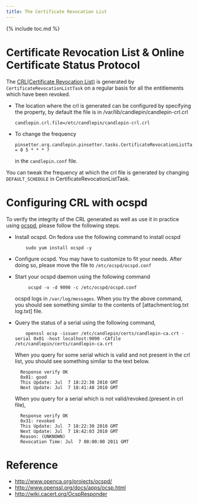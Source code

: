 ```yaml
---
title: The Certificate Revocation List
---
```

{% include toc.md %}

# Certificate Revocation List & Online Certificate Status Protocol
The [CRL(Certificate Revocation List)](http://en.wikipedia.org/wiki/Revocation_list) is generated by
`CertificateRevocationListTask` on a regular basis for all the entitlements which have been revoked.

* The location where the crl is generated can be configured by specifying the property, by default the file is in /var/lib/candlepin/candlepin-crl.crl

  ```
  candlepin.crl.file=/etc/candlepin/candlepin-crl.crl
  ```

* To change the frequency

  ```
  pinsetter.org.candlepin.pinsetter.tasks.CertificateRevocationListTask.schedule = 0 5 * * * ?
  ```

  in the `candlepin.conf` file.

You can tweak the frequency at which the crl file is generated by changing
`DEFAULT_SCHEDULE` in CertificateRevocationListTask.

# Configuring CRL with ocspd
To verify the integrity of the CRL generated as well as use it in practice
using [ocspd](http://en.wikipedia.org/wiki/Online_Certificate_Status_Protocol),
please follow the following steps.

* Install ocspd. On fedora use the following command to install ocspd

  ```
      sudo yum install ocspd -y
  ```

* Configure ocspd.  You may have to customize to fit your needs. After doing so, please move the file to `/etc/ocspd/ocspd.conf`
* Start your ocspd daemon using the following command

  ```
       ocspd -v -d 9090 -c /etc/ocspd/ocspd.conf
  ```

  ocspd logs in `/var/log/messages`. When you try the above command, you should see something similar to the contents of [attachment:log.txt log.txt] file.
* Query the status of a serial using the following command,

  ```
      openssl ocsp -issuer /etc/candlepin/certs/candlepin-ca.crt -serial 0x01 -host localhost:9090 -CAfile /etc/candlepin/certs/candlepin-ca.crt
  ```

  When you query for some serial which is valid and not present in the crl list, you should see something similar to the text below.

  ```
    Response verify OK
    0x01: good
    This Update: Jul  7 18:22:30 2010 GMT
    Next Update: Jul  7 18:41:48 2010 GMT
  ```

  When you query for a serial which is not valid/revoked.(present in crl file), 

  ```
    Response verify OK
    0x31: revoked
    This Update: Jul  7 18:22:30 2010 GMT
    Next Update: Jul  7 18:42:03 2010 GMT
    Reason: (UNKNOWN)
    Revocation Time: Jul  7 00:00:00 2011 GMT
  ```

# Reference
 * <http://www.openca.org/projects/ocspd/>
 * <http://www.openssl.org/docs/apps/ocsp.html>
 * <http://wiki.cacert.org/OcspResponder>
